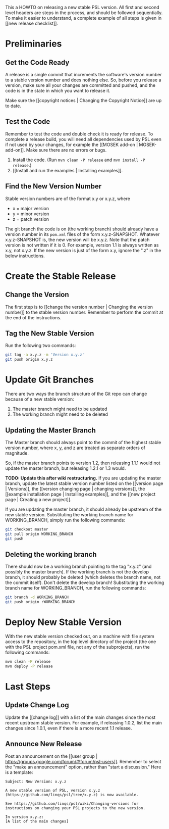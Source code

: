 This a HOWTO on releasing a new stable PSL version. All first and second level headers are steps in the process, and should be followed sequentially. To make it easier to understand, a complete example of all steps is given in [[new release checklist]].

# Preliminaries

## Get the Code Ready
A release is a single commit that increments the software's version number to a stable version number and does nothing else. So, before you release a version, make sure all your changes are committed and pushed, and the code is in the state in which you want to release it. 

Make sure the [[copyright notices | Changing the Copyright Notice]] are up to date.

## Test the Code
Remember to test the code and double check it is ready for release. To complete a release build, you will need all dependencies used by PSL even if not used by your changes, for example the [[MOSEK add-on | MOSEK-add-on]]. Make sure there are no errors or bugs.

1. Install the code. (Run `mvn clean -P release` and `mvn install -P release`.)
1. [[Install and run the examples | Installing examples]].

## Find the New Version Number
Stable version numbers are of the format x.y or x.y.z, where

* x = major version
* y = minor version
* z = patch version

The git branch the code is on (the working branch) should already have a version number in its `pom.xml` files of the form x.y.z-SNAPSHOT. Whatever x.y.z-SNAPSHOT is, the new version will be x.y.z. Note that the patch version is not written if it is 0. For example, version 1.1 is always written as x.y, not x.y.z. If the new version is just of the form x.y, ignore the ".z" in the below instructions.

# Create the Stable Release

## Change the Version
The first step is to [[change the version number | Changing the version number]] to the stable version number. Remember to perform the commit at the end of the instructions.

## Tag the New Stable Version
Run the following two commands:
```sh
git tag -a x.y.z -m 'Version x.y.z'
git push origin x.y.z
```

# Update Git Branches

There are two ways the branch structure of the Git repo can change because of a new stable version:

1. The master branch might need to be updated
1. The working branch might need to be deleted

## Updating the Master Branch

The Master branch should always point to the commit of the highest stable version number, where x, y, and z are treated as separate orders of magnitude.

So, if the master branch points to version 1.2, then releasing 1.1.1 would not update the master branch, but releasing 1.2.1 or 1.3 would.

**TODO: Update this after wiki restructuring.**
If you are updating the master branch, update the latest stable version number listed on the [[version page | Versions]], the [[version changing page | changing versions]], the [[example installation page | Installing examples]], and the [[new project page | Creating a new project]].

If you are updating the master branch, it should already be upstream of the new stable version. Substituting the working branch name for WORKING_BRANCH, simply run the following commands:

```sh
git checkout master
git pull origin WORKING_BRANCH
git push
```

## Deleting the working branch

There should now be a working branch pointing to the tag "x.y.z" (and possibly the master branch). If the working branch is not the develop branch, it should probably be deleted (which deletes the branch name, not the commit itself). Don't delete the develop branch! Substituting the working branch name for WORKING_BRANCH, run the following commands:
```sh
git branch -d WORKING_BRANCH
git push origin :WORKING_BRANCH
```

# Deploy New Stable Version

With the new stable version checked out, on a machine with file system access to the repository, in the top level directory of the project (the one with the PSL project pom.xml file, not any of the subprojects), run the following commands:
```sh
mvn clean -P release
mvn deploy -P release
```

# Last Steps

## Update Change Log

Update the [[change log]] with a list of the main changes since the most recent upstream stable version. For example, if releasing 1.0.2, list the main changes since 1.0.1, even if there is a more recent 1.1 release.

## Announce New Release

Post an announcement on the [[user group | https://groups.google.com/forum/#!forum/psl-users]]. Remember to select the "make an announcement" option, rather than "start a discussion." Here is a template:

```
Subject: New Version: x.y.z

A new stable version of PSL, version x.y.z (https://github.com/linqs/psl/tree/x.y.z) is now available.

See https://github.com/linqs/psl/wiki/Changing-versions for instructions on changing your PSL projects to the new version.

In version x.y.z:
[A list of the main changes]
```
